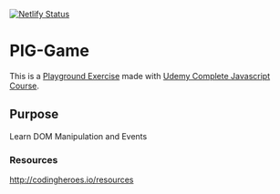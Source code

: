 [![Netlify Status](https://api.netlify.com/api/v1/badges/42de7039-f3dd-4091-81fa-d50076a55be9/deploy-status)](https://app.netlify.com/sites/pig-game-demo/deploys)

# PIG-Game

This is a [Playground Exercise](https://pig-game-demo.netlify.app) made with [ Udemy Complete Javascript Course](https://github.com/chlzslvdr/complete-javascript-course).

## Purpose

Learn DOM Manipulation and Events

### Resources

http://codingheroes.io/resources
